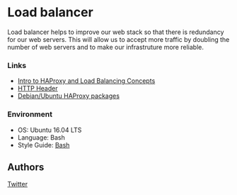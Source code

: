 # Load balancer
Load balancer helps to improve our web stack so that there is redundancy for our web servers. This will allow us to accept more traffic by doubling the number of web servers and to make our infrastruture more reliable.

### Links
* [Intro to HAProxy and Load Balancing Concepts](https://www.digitalocean.com/community/tutorials/an-introduction-to-haproxy-and-load-balancing-concepts)
* [HTTP Header](https://www.techopedia.com/definition/27178/http-header)
* [Debian/Ubuntu HAProxy packages
](https://haproxy.debian.net/)

### Environment
* OS: Ubuntu 16.04 LTS
* Language: Bash
* Style Guide: [Bash](https://github.com/koalaman/shellcheck)

## Authors
[Twitter](https://twitter.com/slimake)
